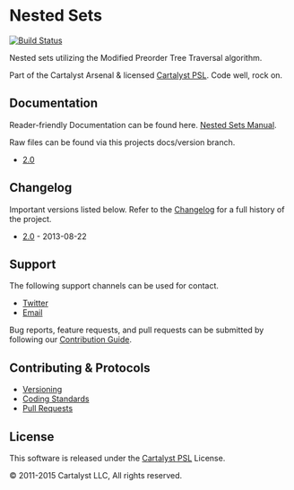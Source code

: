 # Nested Sets

[![Build Status](http://ci.cartalyst.com/build-status/svg/9)](http://ci.cartalyst.com/build-status/view/9)

Nested sets utilizing the Modified Preorder Tree Traversal algorithm.

Part of the Cartalyst Arsenal & licensed [Cartalyst PSL](LICENSE). Code well, rock on.

## Documentation

Reader-friendly Documentation can be found here. [Nested Sets Manual](https://cartalyst.com/manual/nested-sets).

Raw files can be found via this projects docs/version branch.

- [2.0](https://github.com/cartalyst/nested-sets/tree/docs/2.0)

## Changelog

Important versions listed below. Refer to the [Changelog](CHANGELOG.md) for a full history of the project.

- [2.0](CHANGELOG.md) - 2013-08-22

## Support

The following support channels can be used for contact.

- [Twitter](https://cartalyst.com/@twitter)
- [Email](mailto:help@cartalyst.com)

Bug reports, feature requests, and pull requests can be submitted by following our [Contribution Guide](CONTRIBUTING.md).

## Contributing & Protocols

- [Versioning](CONTRIBUTING.md#versioning)
- [Coding Standards](CONTRIBUTING.md#coding-standards)
- [Pull Requests](CONTRIBUTING.md#pull-requests)

## License

This software is released under the [Cartalyst PSL](LICENSE) License.

© 2011-2015 Cartalyst LLC, All rights reserved.
